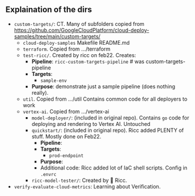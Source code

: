 

## Explaination of the dirs

* `custom-targets/`: CT. Many of subfolders copied from https://github.com/GoogleCloudPlatform/cloud-deploy-samples/tree/main/custom-targets/
  * `cloud-deploy-samples`  Makefile  README.md
  * `terraform`. Copied from .../terraform
  * `test-ricc/`.   Created by ricc on feb22. Creates:
    * **Pipeline**: `ricc-custom-targets-pipeline` # was custom-targets-pipeline
    * **Targets**:
      * `sample-env`
    * **Purpose**: demonstrate just a sample pipeline (does nothing really).
  * `util`. Copied from .../util Contains common code for all deployers to work
  * `vertex-ai`. Copied from .../vertex-ai
    * `model-deployer/`: (included in original repo). Contains `go` code for deploying and rendering to Vertex AI. Untouched
    * `quickstart/`: (included in original repo). Ricc added PLENTY of stuff. Mostly done on Feb22.
      * **Pipeline**:
      * **Targets**:
        * `prod-endpoint`
      * **Purpose**:
      * Additional code: Ricc added lot of IaC shell scripts. Config in `.envrc`
    * `ricc-model-tester/`: Created by 💛 Ricc.
* `verify-evaluate-cloud-metrics`: Learning about Verification.
